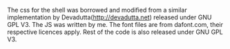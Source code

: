 The css for the shell was borrowed and modified from a similar
implementation by Devadutta(http://devadutta.net) released under GNU
GPL V3. The JS was written by me. The font files are from
dafont.com, their respective licences apply. Rest of the code is
also released under GNU GPL V3.
